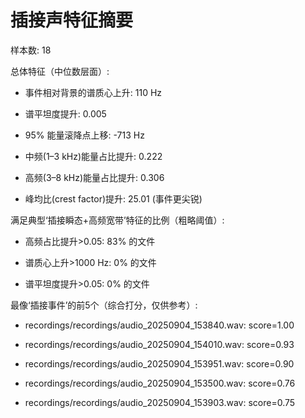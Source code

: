# 插接声特征摘要

样本数: 18

总体特征（中位数层面）:

- 事件相对背景的谱质心上升: 110 Hz

- 谱平坦度提升: 0.005

- 95% 能量滚降点上移: -713 Hz

- 中频(1–3 kHz)能量占比提升: 0.222

- 高频(3–8 kHz)能量占比提升: 0.306

- 峰均比(crest factor)提升: 25.01 (事件更尖锐)

满足典型‘插接瞬态+高频宽带’特征的比例（粗略阈值）:

- 高频占比提升>0.05: 83% 的文件

- 谱质心上升>1000 Hz: 0% 的文件

- 谱平坦度提升>0.05: 0% 的文件

最像‘插接事件’的前5个（综合打分，仅供参考）:

- recordings/recordings/audio_20250904_153840.wav: score=1.00

- recordings/recordings/audio_20250904_154010.wav: score=0.93

- recordings/recordings/audio_20250904_153951.wav: score=0.90

- recordings/recordings/audio_20250904_153500.wav: score=0.76

- recordings/recordings/audio_20250904_153903.wav: score=0.75